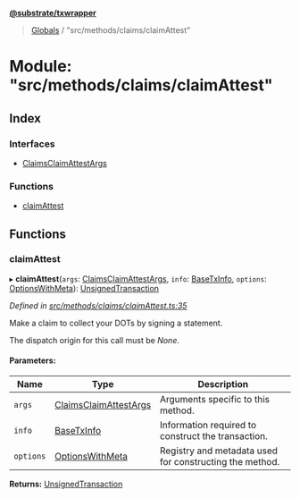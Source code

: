 **[@substrate/txwrapper](../README.md)**

> [Globals](../globals.md) / "src/methods/claims/claimAttest"

# Module: "src/methods/claims/claimAttest"

## Index

### Interfaces

* [ClaimsClaimAttestArgs](../interfaces/_src_methods_claims_claimattest_.claimsclaimattestargs.md)

### Functions

* [claimAttest](_src_methods_claims_claimattest_.md#claimattest)

## Functions

### claimAttest

▸ **claimAttest**(`args`: [ClaimsClaimAttestArgs](../interfaces/_src_methods_claims_claimattest_.claimsclaimattestargs.md), `info`: [BaseTxInfo](../interfaces/_src_util_types_.basetxinfo.md), `options`: [OptionsWithMeta](../interfaces/_src_util_types_.optionswithmeta.md)): [UnsignedTransaction](../interfaces/_src_util_types_.unsignedtransaction.md)

*Defined in [src/methods/claims/claimAttest.ts:35](https://github.com/paritytech/txwrapper/blob/18c85e5/src/methods/claims/claimAttest.ts#L35)*

Make a claim to collect your DOTs by signing a statement.

The dispatch origin for this call must be _None_.

#### Parameters:

Name | Type | Description |
------ | ------ | ------ |
`args` | [ClaimsClaimAttestArgs](../interfaces/_src_methods_claims_claimattest_.claimsclaimattestargs.md) | Arguments specific to this method. |
`info` | [BaseTxInfo](../interfaces/_src_util_types_.basetxinfo.md) | Information required to construct the transaction. |
`options` | [OptionsWithMeta](../interfaces/_src_util_types_.optionswithmeta.md) | Registry and metadata used for constructing the method.  |

**Returns:** [UnsignedTransaction](../interfaces/_src_util_types_.unsignedtransaction.md)
